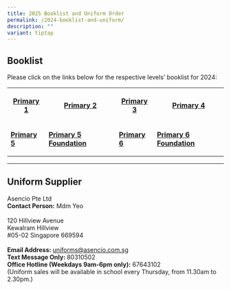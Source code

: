 ```yaml
---
title: 2025 Booklist and Uniform Order
permalink: /2024-booklist-and-uniform/
description: ""
variant: tiptap
---
```

<h2><strong>Booklist</strong></h2>
<p>Please click on the links below for the respective levels’ booklist for
2024:</p>
<table style="minWidth: 100px">
<colgroup>
<col>
<col>
<col>
<col>
</colgroup>
<tbody>
<tr>
<th rowspan="1" colspan="1">
<p><a href="https://drive.google.com/file/d/1JOHNaaLEIPjJzakCZIxGfnvIBiRlQGxP/view?usp=sharing" rel="noopener noreferrer nofollow" target="_blank">Primary 1</a>
</p>
</th>
<th rowspan="1" colspan="1">
<p><a href="https://drive.google.com/file/d/1VPSRLm0rsnRiJiuTIMTdtHHOYhP2kO1P/view?usp=sharing" rel="noopener noreferrer nofollow" target="_blank">Primary 2</a>
</p>
</th>
<th rowspan="1" colspan="1">
<p><a href="https://drive.google.com/file/d/1rwFqi1mDES9BDi7DCzS30i1fnSOhvoXA/view?usp=sharing" rel="noopener noreferrer nofollow" target="_blank">Primary 3</a>
</p>
</th>
<th rowspan="1" colspan="1">
<p><a href="https://drive.google.com/file/d/10wusTlBUzbaccxVHuz1I9MqrSWiNH3wX/view?usp=sharing" rel="noopener noreferrer nofollow" target="_blank">Primary 4</a>
</p>
</th>
</tr>
<tr>
<td rowspan="1" colspan="1">
<p><strong><a href="https://drive.google.com/file/d/1y1HkG72as8nXMziFAcovLnEfLaLyHMdz/view?usp=sharing" rel="noopener noreferrer nofollow" target="_blank">Primary 5</a></strong>
</p>
</td>
<td rowspan="1" colspan="1">
<p><strong><a href="https://drive.google.com/file/d/1_Qc8S09An2Gl8gfWjF2xty0DoS-8o3Wi/view?usp=sharing" rel="noopener noreferrer nofollow" target="_blank">Primary 5 Foundation</a></strong>
</p>
</td>
<td rowspan="1" colspan="1">
<p><strong><a href="https://drive.google.com/file/d/104XCSQ2rhQbR8LRgzpxTnZwVWDlNPpSr/view?usp=sharing" rel="noopener noreferrer nofollow" target="_blank">Primary 6</a></strong>
</p>
</td>
<td rowspan="1" colspan="1">
<p><strong><a href="https://drive.google.com/file/d/1fwDm8ieWkoKwJqBKr53o5a4KbiQm9G7L/view?usp=sharing" rel="noopener noreferrer nofollow" target="_blank">Primary 6 Foundation</a></strong>
</p>
</td>
</tr>
</tbody>
</table>
<hr>
<h2><strong>Uniform Supplier</strong></h2>
<p>Asencio Pte Ltd
<br><strong>Contact Person:</strong> Mdm Yeo
<br>
<br>120 Hillview Avenue
<br>Kewalram Hillview
<br>#05-02 Singapore 669594
<br>
<br><strong>Email Address:</strong>  <a href="mailto:uniforms@asencio.com.sg" rel="noopener noreferrer nofollow" target="_blank">uniforms@asencio.com.sg</a>
<br><strong>Text Message Only: </strong>80310502
<br><strong>Office Hotline (Weekdays 9am-6pm only):</strong> 67643102
<br>(Uniform sales will be available in school every Thursday, from 11.30am
to 2.30pm.)</p>